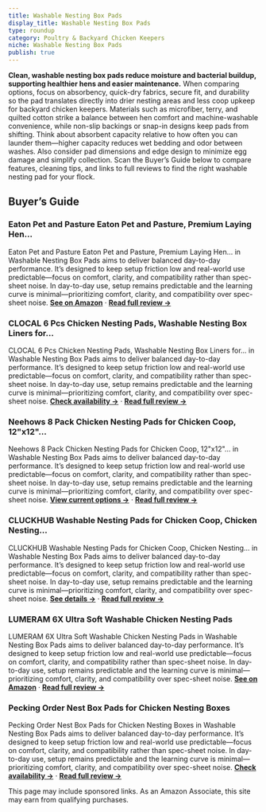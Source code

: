 ```yaml
---
title: Washable Nesting Box Pads
display_title: Washable Nesting Box Pads
type: roundup
category: Poultry & Backyard Chicken Keepers
niche: Washable Nesting Box Pads
publish: true
---
```


<p><strong>Clean, washable nesting box pads reduce moisture and bacterial buildup, supporting healthier hens and easier maintenance.</strong> When comparing options, focus on absorbency, quick-dry fabrics, secure fit, and durability so the pad translates directly into drier nesting areas and less coop upkeep for backyard chicken keepers. Materials such as microfiber, terry, and quilted cotton strike a balance between hen comfort and machine-washable convenience, while non-slip backings or snap-in designs keep pads from shifting. Think about absorbent capacity relative to how often you can launder them&mdash;higher capacity reduces wet bedding and odor between washes. Also consider pad dimensions and edge design to minimize egg damage and simplify collection. Scan the Buyer’s Guide below to compare features, cleaning tips, and links to full reviews to find the right washable nesting pad for your flock.</p>
<h2>Buyer’s Guide</h2>
<h3>Eaton Pet and Pasture Eaton Pet and Pasture, Premium Laying Hen…</h3>
<p>Eaton Pet and Pasture Eaton Pet and Pasture, Premium Laying Hen… in Washable Nesting Box Pads aims to deliver balanced day-to-day performance. It’s designed to keep setup friction low and real-world use predictable&mdash;focus on comfort, clarity, and compatibility rather than spec-sheet noise. In day-to-day use, setup remains predictable and the learning curve is minimal&mdash;prioritizing comfort, clarity, and compatibility over spec-sheet noise. <a href="https://amzn.to/3WG2aHO" target="_blank" rel="nofollow sponsored noopener noopener" target="_blank"><strong>See on Amazon</strong></a> · <a href="/reviews/eaton-pet-and-pasture-eaton-pet-and-pasture-premium-laying-hen-nesting-b158a1a0/"><strong>Read full review &rarr;</strong></a></p>
<h3>CLOCAL 6 Pcs Chicken Nesting Pads, Washable Nesting Box Liners for…</h3>
<p>CLOCAL 6 Pcs Chicken Nesting Pads, Washable Nesting Box Liners for… in Washable Nesting Box Pads aims to deliver balanced day-to-day performance. It’s designed to keep setup friction low and real-world use predictable&mdash;focus on comfort, clarity, and compatibility rather than spec-sheet noise. In day-to-day use, setup remains predictable and the learning curve is minimal&mdash;prioritizing comfort, clarity, and compatibility over spec-sheet noise. <a href="https://amzn.to/48t3vcf" target="_blank" rel="nofollow sponsored noopener noopener" target="_blank"><strong>Check availability &rarr;</strong></a> · <a href="/reviews/clocal-6-pcs-chicken-nesting-pads-washable-nesting-box-liners-for-chick-d50345db/"><strong>Read full review &rarr;</strong></a></p>
<h3>Neehows 8 Pack Chicken Nesting Pads for Chicken Coop, 12"x12"…</h3>
<p>Neehows 8 Pack Chicken Nesting Pads for Chicken Coop, 12"x12"… in Washable Nesting Box Pads aims to deliver balanced day-to-day performance. It’s designed to keep setup friction low and real-world use predictable&mdash;focus on comfort, clarity, and compatibility rather than spec-sheet noise. In day-to-day use, setup remains predictable and the learning curve is minimal&mdash;prioritizing comfort, clarity, and compatibility over spec-sheet noise. <a href="https://amzn.to/4nbhnf1" target="_blank" rel="nofollow sponsored noopener noopener" target="_blank"><strong>View current options &rarr;</strong></a> · <a href="/reviews/neehows-8-pack-chicken-nesting-pads-for-chicken-coop-12-x12-reusable-pl-4f5454ba/"><strong>Read full review &rarr;</strong></a></p>
<h3>CLUCKHUB Washable Nesting Pads for Chicken Coop, Chicken Nesting…</h3>
<p>CLUCKHUB Washable Nesting Pads for Chicken Coop, Chicken Nesting… in Washable Nesting Box Pads aims to deliver balanced day-to-day performance. It’s designed to keep setup friction low and real-world use predictable&mdash;focus on comfort, clarity, and compatibility rather than spec-sheet noise. In day-to-day use, setup remains predictable and the learning curve is minimal&mdash;prioritizing comfort, clarity, and compatibility over spec-sheet noise. <a href="https://amzn.to/4nrfRpf" target="_blank" rel="nofollow sponsored noopener noopener" target="_blank"><strong>See details &rarr;</strong></a> · <a href="/reviews/cluckhub-washable-nesting-pads-for-chicken-coop-chicken-nesting-boxes-f-7688d122/"><strong>Read full review &rarr;</strong></a></p>
<h3>LUMERAM 6X Ultra Soft Washable Chicken Nesting Pads</h3>
<p>LUMERAM 6X Ultra Soft Washable Chicken Nesting Pads in Washable Nesting Box Pads aims to deliver balanced day-to-day performance. It’s designed to keep setup friction low and real-world use predictable&mdash;focus on comfort, clarity, and compatibility rather than spec-sheet noise. In day-to-day use, setup remains predictable and the learning curve is minimal&mdash;prioritizing comfort, clarity, and compatibility over spec-sheet noise. <a href="https://amzn.to/4n6HGme" target="_blank" rel="nofollow sponsored noopener noopener" target="_blank"><strong>See on Amazon</strong></a> · <a href="/reviews/lumeram-6x-ultra-soft-washable-chicken-nesting-pads-premium-food-grade-1a9b2f77/"><strong>Read full review &rarr;</strong></a></p>
<h3>Pecking Order Nest Box Pads for Chicken Nesting Boxes</h3>
<p>Pecking Order Nest Box Pads for Chicken Nesting Boxes in Washable Nesting Box Pads aims to deliver balanced day-to-day performance. It’s designed to keep setup friction low and real-world use predictable&mdash;focus on comfort, clarity, and compatibility rather than spec-sheet noise. In day-to-day use, setup remains predictable and the learning curve is minimal&mdash;prioritizing comfort, clarity, and compatibility over spec-sheet noise. <a href="https://amzn.to/42H4HFh" target="_blank" rel="nofollow sponsored noopener noopener" target="_blank"><strong>Check availability &rarr;</strong></a> · <a href="/reviews/pecking-order-nest-box-pads-for-chicken-nesting-boxes-13-x-13-pads-made-1a7db701/"><strong>Read full review &rarr;</strong></a></p>
<aside class="disclosure">This page may include sponsored links. As an Amazon Associate, this site may earn from qualifying purchases.</aside>
